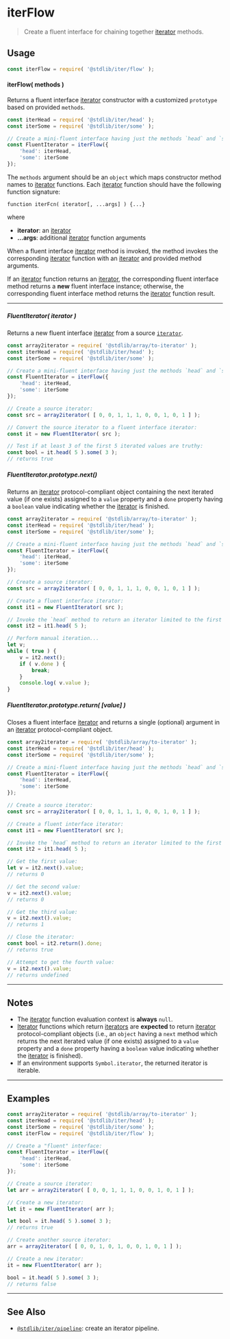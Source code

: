 <!--

@license Apache-2.0

Copyright (c) 2019 The Stdlib Authors.

Licensed under the Apache License, Version 2.0 (the "License");
you may not use this file except in compliance with the License.
You may obtain a copy of the License at

   http://www.apache.org/licenses/LICENSE-2.0

Unless required by applicable law or agreed to in writing, software
distributed under the License is distributed on an "AS IS" BASIS,
WITHOUT WARRANTIES OR CONDITIONS OF ANY KIND, either express or implied.
See the License for the specific language governing permissions and
limitations under the License.

-->

# iterFlow

> Create a fluent interface for chaining together [iterator][mdn-iterator-protocol] methods.

<!-- Section to include introductory text. Make sure to keep an empty line after the intro `section` element and another before the `/section` close. -->

<section class="intro">

</section>

<!-- /.intro -->

<!-- Package usage documentation. -->

<section class="usage">

## Usage

```javascript
const iterFlow = require( '@stdlib/iter/flow' );
```

#### iterFlow( methods )

Returns a fluent interface [iterator][mdn-iterator-protocol] constructor with a customized `prototype` based on provided `methods`.

```javascript
const iterHead = require( '@stdlib/iter/head' );
const iterSome = require( '@stdlib/iter/some' );

// Create a mini-fluent interface having just the methods `head` and `some`:
const FluentIterator = iterFlow({
    'head': iterHead,
    'some': iterSome
});
```

The `methods` argument should be an `object` which maps constructor method names to [iterator][mdn-iterator-protocol] functions. Each [iterator][mdn-iterator-protocol] function should have the following function signature:

```text
function iterFcn( iterator[, ...args] ) {...}
```

where

-   **iterator**: an [iterator][mdn-iterator-protocol]
-   **...args**: additional [iterator][mdn-iterator-protocol] function arguments

When a fluent interface [iterator][mdn-iterator-protocol] method is invoked, the method invokes the corresponding [iterator][mdn-iterator-protocol] function with an [iterator][mdn-iterator-protocol] and provided method arguments.

If an [iterator][mdn-iterator-protocol] function returns an [iterator][mdn-iterator-protocol], the corresponding fluent interface method returns a **new** fluent interface instance; otherwise, the corresponding fluent interface method returns the [iterator][mdn-iterator-protocol] function result.

* * *

##### FluentIterator( iterator )

Returns a new fluent interface [iterator][mdn-iterator-protocol] from a source [`iterator`][mdn-iterator-protocol].

```javascript
const array2iterator = require( '@stdlib/array/to-iterator' );
const iterHead = require( '@stdlib/iter/head' );
const iterSome = require( '@stdlib/iter/some' );

// Create a mini-fluent interface having just the methods `head` and `some`:
const FluentIterator = iterFlow({
    'head': iterHead,
    'some': iterSome
});

// Create a source iterator:
const src = array2iterator( [ 0, 0, 1, 1, 1, 0, 0, 1, 0, 1 ] );

// Convert the source iterator to a fluent interface iterator:
const it = new FluentIterator( src );

// Test if at least 3 of the first 5 iterated values are truthy:
const bool = it.head( 5 ).some( 3 );
// returns true
```

##### FluentIterator.prototype.next()

Returns an [iterator][mdn-iterator-protocol] protocol-compliant object containing the next iterated value (if one exists) assigned to a `value` property and a `done` property having a `boolean` value indicating whether the [iterator][mdn-iterator-protocol] is finished.

```javascript
const array2iterator = require( '@stdlib/array/to-iterator' );
const iterHead = require( '@stdlib/iter/head' );
const iterSome = require( '@stdlib/iter/some' );

// Create a mini-fluent interface having just the methods `head` and `some`:
const FluentIterator = iterFlow({
    'head': iterHead,
    'some': iterSome
});

// Create a source iterator:
const src = array2iterator( [ 0, 0, 1, 1, 1, 0, 0, 1, 0, 1 ] );

// Create a fluent interface iterator:
const it1 = new FluentIterator( src );

// Invoke the `head` method to return an iterator limited to the first 5 source values:
const it2 = it1.head( 5 );

// Perform manual iteration...
let v;
while ( true ) {
    v = it2.next();
    if ( v.done ) {
        break;
    }
    console.log( v.value );
}
```

##### FluentIterator.prototype.return( \[value] )

Closes a fluent interface [iterator][mdn-iterator-protocol] and returns a single (optional) argument in an [iterator][mdn-iterator-protocol] protocol-compliant object.

```javascript
const array2iterator = require( '@stdlib/array/to-iterator' );
const iterHead = require( '@stdlib/iter/head' );
const iterSome = require( '@stdlib/iter/some' );

// Create a mini-fluent interface having just the methods `head` and `some`:
const FluentIterator = iterFlow({
    'head': iterHead,
    'some': iterSome
});

// Create a source iterator:
const src = array2iterator( [ 0, 0, 1, 1, 1, 0, 0, 1, 0, 1 ] );

// Create a fluent interface iterator:
const it1 = new FluentIterator( src );

// Invoke the `head` method to return an iterator limited to the first 5 source values:
const it2 = it1.head( 5 );

// Get the first value:
let v = it2.next().value;
// returns 0

// Get the second value:
v = it2.next().value;
// returns 0

// Get the third value:
v = it2.next().value;
// returns 1

// Close the iterator:
const bool = it2.return().done;
// returns true

// Attempt to get the fourth value:
v = it2.next().value;
// returns undefined
```

</section>

<!-- /.usage -->

<!-- Package usage notes. Make sure to keep an empty line after the `section` element and another before the `/section` close. -->

* * *

<section class="notes">

## Notes

-   The [iterator][mdn-iterator-protocol] function evaluation context is **always** `null`.
-   [Iterator][mdn-iterator-protocol] functions which return [iterators][mdn-iterator-protocol] are **expected** to return [iterator][mdn-iterator-protocol] protocol-compliant objects (i.e., an `object` having a `next` method which returns the next iterated value (if one exists) assigned to a `value` property and a `done` property having a `boolean` value indicating whether the [iterator][mdn-iterator-protocol] is finished).
-   If an environment supports `Symbol.iterator`, the returned iterator is iterable.

</section>

<!-- /.notes -->

<!-- Package usage examples. -->

* * *

<section class="examples">

## Examples

<!-- eslint no-undef: "error" -->

```javascript
const array2iterator = require( '@stdlib/array/to-iterator' );
const iterHead = require( '@stdlib/iter/head' );
const iterSome = require( '@stdlib/iter/some' );
const iterFlow = require( '@stdlib/iter/flow' );

// Create a "fluent" interface:
const FluentIterator = iterFlow({
    'head': iterHead,
    'some': iterSome
});

// Create a source iterator:
let arr = array2iterator( [ 0, 0, 1, 1, 1, 0, 0, 1, 0, 1 ] );

// Create a new iterator:
let it = new FluentIterator( arr );

let bool = it.head( 5 ).some( 3 );
// returns true

// Create another source iterator:
arr = array2iterator( [ 0, 0, 1, 0, 1, 0, 0, 1, 0, 1 ] );

// Create a new iterator:
it = new FluentIterator( arr );

bool = it.head( 5 ).some( 3 );
// returns false
```

</section>

<!-- /.examples -->

<!-- Section to include cited references. If references are included, add a horizontal rule *before* the section. Make sure to keep an empty line after the `section` element and another before the `/section` close. -->

<section class="references">

</section>

<!-- /.references -->

<!-- Section for related `stdlib` packages. Do not manually edit this section, as it is automatically populated. -->

<section class="related">

* * *

## See Also

-   <span class="package-name">[`@stdlib/iter/pipeline`][@stdlib/iter/pipeline]</span><span class="delimiter">: </span><span class="description">create an iterator pipeline.</span>

</section>

<!-- /.related -->

<!-- Section for all links. Make sure to keep an empty line after the `section` element and another before the `/section` close. -->

<section class="links">

[mdn-iterator-protocol]: https://developer.mozilla.org/en-US/docs/Web/JavaScript/Reference/Iteration_protocols#The_iterator_protocol

<!-- <related-links> -->

[@stdlib/iter/pipeline]: https://github.com/stdlib-js/stdlib/tree/develop/lib/node_modules/%40stdlib/iter/pipeline

<!-- </related-links> -->

</section>

<!-- /.links -->
